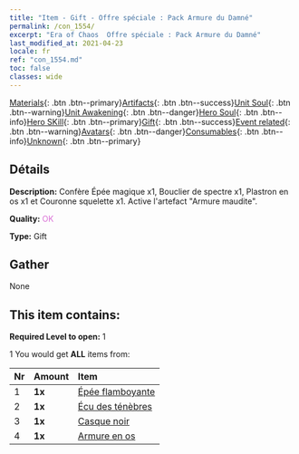 ```yaml
---
title: "Item - Gift - Offre spéciale : Pack Armure du Damné"
permalink: /con_1554/
excerpt: "Era of Chaos  Offre spéciale : Pack Armure du Damné"
last_modified_at: 2021-04-23
locale: fr
ref: "con_1554.md"
toc: false
classes: wide
---
```

 [Materials](/ItemsFR/){: .btn .btn--primary}[Artifacts](/ItemsFR/Artifacts/){: .btn .btn--success}[Unit Soul](/ItemsFR/UnitSoul/){: .btn .btn--warning}[Unit Awakening](/ItemsFR/UnitAwakening/){: .btn .btn--danger}[Hero Soul](/ItemsFR/HeroSoul/){: .btn .btn--info}[Hero SKill](/ItemsFR/HeroSkill/){: .btn .btn--primary}[Gift](/ItemsFR/Gift/){: .btn .btn--success}[Event related](/ItemsFR/Events/){: .btn .btn--warning}[Avatars](/ItemsFR/Avatars/){: .btn .btn--danger}[Consumables](/ItemsFR/Consumables/){: .btn .btn--info}[Unknown](/ItemsFR/Unknown/){: .btn .btn--primary}

## Détails
 **Description:** Confère Épée magique x1, Bouclier de spectre x1, Plastron en os x1 et Couronne squelette x1. Active l'artefact \"Armure maudite\".

 **Quality:** <span style="color: #DA70D6">OK</span>

 **Type:** Gift

## Gather

  None

## This item contains:

 **Required Level to open:** 1

 1 You would get **ALL** items  from:

  | Nr | Amount |     Item    |
  |:---|:-------|:------------|
  | 1 |  **1x** | [Épée flamboyante](/ItemsFR/art_121/) |  | 
  | 2 |  **1x** | [Écu des ténèbres](/ItemsFR/art_122/) |  | 
  | 3 |  **1x** | [Casque noir](/ItemsFR/art_123/) |  | 
  | 4 |  **1x** | [Armure en os](/ItemsFR/art_124/) |  | 
